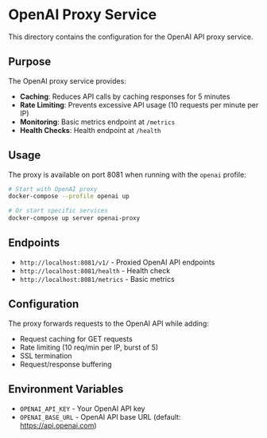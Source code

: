 # OpenAI Proxy Service

This directory contains the configuration for the OpenAI API proxy service.

## Purpose

The OpenAI proxy service provides:
- **Caching**: Reduces API calls by caching responses for 5 minutes
- **Rate Limiting**: Prevents excessive API usage (10 requests per minute per IP)
- **Monitoring**: Basic metrics endpoint at `/metrics`
- **Health Checks**: Health endpoint at `/health`

## Usage

The proxy is available on port 8081 when running with the `openai` profile:

```bash
# Start with OpenAI proxy
docker-compose --profile openai up

# Or start specific services
docker-compose up server openai-proxy
```

## Endpoints

- `http://localhost:8081/v1/` - Proxied OpenAI API endpoints
- `http://localhost:8081/health` - Health check
- `http://localhost:8081/metrics` - Basic metrics

## Configuration

The proxy forwards requests to the OpenAI API while adding:
- Request caching for GET requests
- Rate limiting (10 req/min per IP, burst of 5)
- SSL termination
- Request/response buffering

## Environment Variables

- `OPENAI_API_KEY` - Your OpenAI API key
- `OPENAI_BASE_URL` - OpenAI API base URL (default: https://api.openai.com)